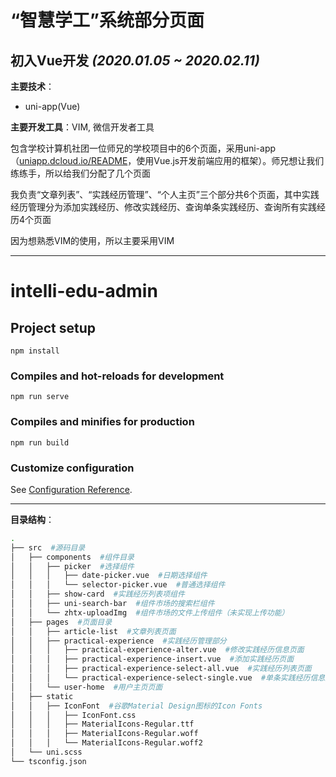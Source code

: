 # “智慧学工”系统部分页面
## 初入Vue开发 _(2020.01.05 ~ 2020.02.11)_

**主要技术**：
* uni-app(Vue)

**主要开发工具**：VIM, 微信开发者工具

包含学校计算机社团一位师兄的学校项目中的6个页面，采用uni-app（[uniapp.dcloud.io/README](https://uniapp.dcloud.io/README)，使用Vue.js开发前端应用的框架）。师兄想让我们练练手，所以给我们分配了几个页面

我负责“文章列表”、“实践经历管理”、“个人主页”三个部分共6个页面，其中实践经历管理分为添加实践经历、修改实践经历、查询单条实践经历、查询所有实践经历4个页面

因为想熟悉VIM的使用，所以主要采用VIM

---

# intelli-edu-admin

## Project setup
```
npm install
```

### Compiles and hot-reloads for development
```
npm run serve
```

### Compiles and minifies for production
```
npm run build
```

### Customize configuration
See [Configuration Reference](https://cli.vuejs.org/config/).

---

**目录结构**：
```bash
.
├── src  #源码目录
│   ├── components  #组件目录
│   │   ├── picker  #选择组件
│   │   │   ├── date-picker.vue  #日期选择组件
│   │   │   └── selector-picker.vue  #普通选择组件
│   │   ├── show-card  #实践经历列表项组件
│   │   ├── uni-search-bar  #组件市场的搜索栏组件
│   │   └── zhtx-uploadImg  #组件市场的文件上传组件（未实现上传功能）
│   ├── pages  #页面目录
│   │   ├── article-list  #文章列表页面
│   │   ├── practical-experience  #实践经历管理部分
│   │   │   ├── practical-experience-alter.vue  #修改实践经历信息页面
│   │   │   ├── practical-experience-insert.vue  #添加实践经历页面
│   │   │   ├── practical-experience-select-all.vue  #实践经历列表页面
│   │   │   └── practical-experience-select-single.vue  #单条实践经历信息展示页面
│   │   └── user-home  #用户主页页面
│   ├── static
│   │   ├── IconFont  #谷歌Material Design图标的Icon Fonts
│   │   │   ├── IconFont.css
│   │   │   ├── MaterialIcons-Regular.ttf
│   │   │   ├── MaterialIcons-Regular.woff
│   │   │   └── MaterialIcons-Regular.woff2
│   └── uni.scss
└── tsconfig.json
```